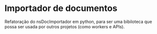 # Importador de documentos

Refatoração do nsDocImportador em python, para ser uma bibiloteca que possa ser usada por outros projetos (como workers e APIs).